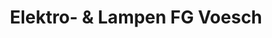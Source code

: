 ---
title: "Elektro- & Lampen FG Voesch"
url: /burg/elektro-und-lampen-fg-voesch/
shop: Elektronik
---